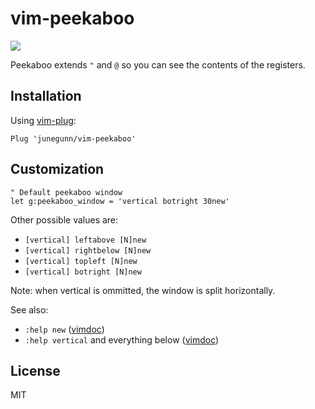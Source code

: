 vim-peekaboo
============

![](https://cloud.githubusercontent.com/assets/700826/6095261/bb00340c-af96-11e4-9df5-9cd869673a11.gif)

Peekaboo extends `"` and `@` so you can see the contents of the registers.

Installation
------------

Using [vim-plug](https://github.com/junegunn/vim-plug):

```vim
Plug 'junegunn/vim-peekaboo'
```

Customization
-------------

```vim
" Default peekaboo window
let g:peekaboo_window = 'vertical botright 30new'
```

Other possible values are:
* `[vertical] leftabove [N]new`
* `[vertical] rightbelow [N]new`
* `[vertical] topleft [N]new`
* `[vertical] botright [N]new`

Note: when vertical is ommitted, the window is split horizontally.

See also: 
* `:help new` ([vimdoc](http://vimdoc.sourceforge.net/htmldoc/windows.html#:new))
* `:help vertical` and everything below ([vimdoc](http://vimdoc.sourceforge.net/htmldoc/windows.html#:vertical))

License
-------

MIT

